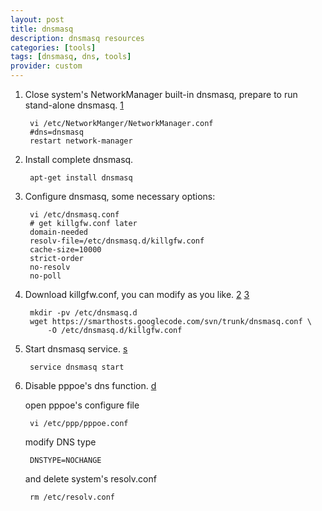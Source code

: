 ```yaml
---
layout: post
title: dnsmasq
description: dnsmasq resources
categories: [tools]
tags: [dnsmasq, dns, tools]
provider: custom
---
```


1. Close system's NetworkManager built-in dnsmasq, prepare to run stand-alone dnsmasq. [1][1]

        vi /etc/NetworkManger/NetworkManager.conf
        #dns=dnsmasq
        restart network-manager

2. Install complete dnsmasq.

        apt-get install dnsmasq

3. Configure dnsmasq, some necessary options:

        vi /etc/dnsmasq.conf
        # get killgfw.conf later
        domain-needed
        resolv-file=/etc/dnsmasq.d/killgfw.conf
        cache-size=10000
        strict-order
        no-resolv
        no-poll

4. Download killgfw.conf, you can modify as you like. [2][2] [3][3]

        mkdir -pv /etc/dnsmasq.d 
        wget https://smarthosts.googlecode.com/svn/trunk/dnsmasq.conf \
            -O /etc/dnsmasq.d/killgfw.conf

5. Start dnsmasq service. [s][s]

        service dnsmasq start


6. Disable pppoe's dns function. [d][d]

    open pppoe's configure file

        vi /etc/ppp/pppoe.conf

    modify DNS type

        DNSTYPE=NOCHANGE

    and delete system's resolv.conf

        rm /etc/resolv.conf

[1]: http://sokratisg.wordpress.com/2012/03/31/ubuntu-precise-12-04-get-rid-of-nms-dnsmasq-and-setup-your-own
[2]: https://code.google.com/p/autoddvpn/wiki/DNSMasq
[3]: http://ninehills.info/2011/12/17/dnsmasq.html
[s]: https://code.google.com/p/autoddvpn/wiki/DNSMasq
[d]: http://linux.die.net/man/5/pppoe.conf
